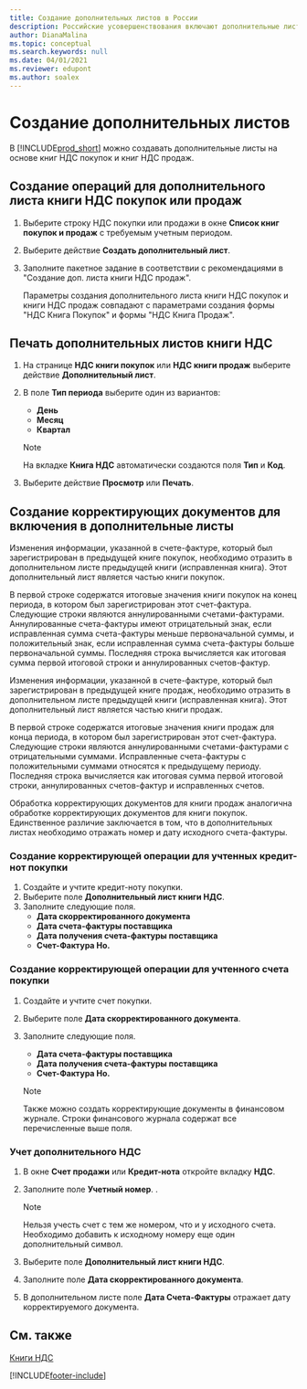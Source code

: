 ```yaml
---
title: Создание дополнительных листов в России
description: Российские усовершенствования включают дополнительные листы для книг НДС покупок и продаж.
author: DianaMalina
ms.topic: conceptual
ms.search.keywords: null
ms.date: 04/01/2021
ms.reviewer: edupont
ms.author: soalex
---
```

# <a name="create-additional-sheets"></a><a name="create-additional-sheets"></a><a name="create-additional-sheets"></a>Создание дополнительных листов

В [!INCLUDE[prod_short](../../includes/prod_short.md)] можно создавать дополнительные листы на основе книг НДС покупок и книг НДС продаж.

## <a name="to-create-entries-for-an-additional-sheet-for-a-vat-purchase-or-sales-ledger"></a><a name="to-create-entries-for-an-additional-sheet-for-a-vat-purchase-or-sales-ledger"></a><a name="to-create-entries-for-an-additional-sheet-for-a-vat-purchase-or-sales-ledger"></a>Создание операций для дополнительного листа книги НДС покупок или продаж

1. Выберите строку НДС покупки или продажи в окне **Список книг покупок и продаж** с требуемым учетным периодом.

2. Выберите действие **Создать дополнительный лист**.

3. Заполните пакетное задание в соответствии с рекомендациями в "Создание доп. листа книги НДС продаж".

   Параметры создания дополнительного листа книги НДС покупок и книги НДС продаж совпадают с параметрами создания формы "НДС Книга Покупок" и формы "НДС Книга Продаж".

## <a name="to-print-additional-sheets-on-a-vat-ledger"></a><a name="to-print-additional-sheets-on-a-vat-ledger"></a><a name="to-print-additional-sheets-on-a-vat-ledger"></a>Печать дополнительных листов книги НДС

1. На странице **НДС книги покупок** или **НДС книги продаж** выберите действие **Дополнительный лист**.
2. В поле **Тип периода** выберите один из вариантов:

   - **День**
   - **Месяц**
   - **Квартал**

   > [!NOTE]
   > На вкладке **Книга НДС** автоматически создаются поля **Тип** и **Код**.

4. Выберите действие **Просмотр** или **Печать**.

## <a name="creating-corrective-documents-to-include-in-additional-sheets"></a><a name="creating-corrective-documents-to-include-in-additional-sheets"></a><a name="creating-corrective-documents-to-include-in-additional-sheets"></a>Создание корректирующих документов для включения в дополнительные листы

Изменения информации, указанной в счете-фактуре, который был зарегистрирован в предыдущей книге покупок, необходимо отразить в дополнительном листе предыдущей книги (исправленная книга). Этот дополнительный лист является частью книги покупок.

В первой строке содержатся итоговые значения книги покупок на конец периода, в котором был зарегистрирован этот счет-фактура. Следующие строки являются аннулированными счетами-фактурами. Аннулированные счета-фактуры имеют отрицательный знак, если исправленная сумма счета-фактуры меньше первоначальной суммы, и положительный знак, если исправленная сумма счета-фактуры больше первоначальной суммы. Последняя строка вычисляется как итоговая сумма первой итоговой строки и аннулированных счетов-фактур.

Изменения информации, указанной в счете-фактуре, который был зарегистрирован в предыдущей книге продаж, необходимо отразить в дополнительном листе предыдущей книги (исправленная книга). Этот дополнительный лист является частью книги продаж.

В первой строке содержатся итоговые значения книги продаж для конца периода, в котором был зарегистрирован этот счет-фактура. Следующие строки являются аннулированными счетами-фактурами с отрицательными суммами. Исправленные счета-фактуры с положительными суммами относятся к предыдущему периоду. Последняя строка вычисляется как итоговая сумма первой итоговой строки, аннулированных счетов-фактур и исправленных счетов.

Обработка корректирующих документов для книги продаж аналогична обработке корректирующих документов для книги покупок. Единственное различие заключается в том, что в дополнительных листах необходимо отражать номер и дату исходного счета-фактуры.

### <a name="to-create-a-correction-entry-for-posted-purchase-credit-memos"></a><a name="to-create-a-correction-entry-for-posted-purchase-credit-memos"></a><a name="to-create-a-correction-entry-for-posted-purchase-credit-memos"></a>Создание корректирующей операции для учтенных кредит-нот покупки

1. Создайте и учтите кредит-ноту покупки.
2. Выберите поле **Дополнительный лист книги НДС**.
3. Заполните следующие поля.
   - **Дата скорректированного документа**
   - **Дата счета-фактуры поставщика**
   - **Дата получения счета-фактуры поставщика**
   - **Счет-Фактура Но.**

### <a name="to-create-a-correction-entry-for-a-posted-purchase-invoice"></a><a name="to-create-a-correction-entry-for-a-posted-purchase-invoice"></a><a name="to-create-a-correction-entry-for-a-posted-purchase-invoice"></a>Создание корректирующей операции для учтенного счета покупки

1. Создайте и учтите счет покупки.
2. Выберите поле **Дата скорректированного документа**.
3. Заполните следующие поля.

   - **Дата счета-фактуры поставщика**
   - **Дата получения счета-фактуры поставщика**
   - **Счет-Фактура Но.**

   > [!NOTE]
   > Также можно создать корректирующие документы в финансовом журнале. Строки финансового журнала содержат все перечисленные выше поля.

### <a name="to-post-additional-vat"></a><a name="to-post-additional-vat"></a><a name="to-post-additional-vat"></a>Учет дополнительного НДС

1. В окне **Счет продажи** или **Кредит-нота** откройте вкладку **НДС**.

2. Заполните поле **Учетный номер**. .

   > [!NOTE]
   > Нельзя учесть счет с тем же номером, что и у исходного счета. Необходимо добавить к исходному номеру еще один дополнительный символ.

3. Выберите поле **Дополнительный лист книги НДС**.

4. Заполните поле **Дата скорректированного документа**.

5. В дополнительном листе поле **Дата Счета-Фактуры** отражает дату корректируемого документа.

## <a name="see-also"></a><a name="see-also"></a><a name="see-also"></a>См. также

[Книги НДС](VAT-Ledgers.md)


[!INCLUDE[footer-include](../../includes/footer-banner.md)]
